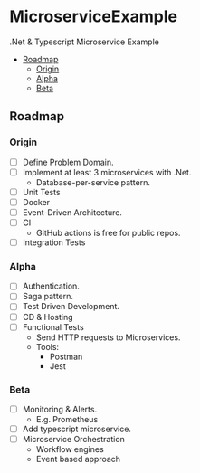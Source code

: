 # MicroserviceExample

.Net & Typescript Microservice Example

- [Roadmap](#roadmap)
  - [Origin](#origin)
  - [Alpha](#alpha)
  - [Beta](#beta)

## Roadmap

### Origin

- [ ] Define Problem Domain.
- [ ] Implement at least 3 microservices with .Net.
  - Database-per-service pattern.
- [ ] Unit Tests
- [ ] Docker
- [ ] Event-Driven Architecture.
- [ ] CI
  - GitHub actions is free for public repos.
- [ ] Integration Tests

### Alpha

- [ ] Authentication.
- [ ] Saga pattern.
- [ ] Test Driven Development.
- [ ] CD & Hosting
- [ ] Functional Tests
  - Send HTTP requests to Microservices.
  - Tools:
    - Postman
    - Jest

### Beta

- [ ] Monitoring & Alerts.
  - E.g. Prometheus
- [ ] Add typescript microservice.
- [ ] Microservice Orchestration
  - Workflow engines
  - Event based approach
